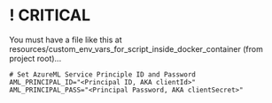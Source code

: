 # ! CRITICAL
You must have a file like this at resources/custom_env_vars_for_script_inside_docker_container (from project root)...

```
# Set AzureML Service Principle ID and Password
AML_PRINCIPAL_ID="<Principal ID, AKA clientId>"
AML_PRINCIPAL_PASS="<Principal Password, AKA clientSecret>"
```